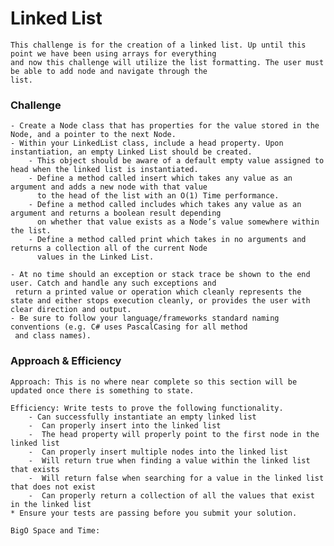 
# Linked List

    This challenge is for the creation of a linked list. Up until this point we have been using arrays for everything
    and now this challenge will utilize the list formatting. The user must be able to add node and navigate through the
    list.

### Challenge
    
    - Create a Node class that has properties for the value stored in the Node, and a pointer to the next Node.
    - Within your LinkedList class, include a head property. Upon instantiation, an empty Linked List should be created.
        - This object should be aware of a default empty value assigned to head when the linked list is instantiated.
        - Define a method called insert which takes any value as an argument and adds a new node with that value 
          to the head of the list with an O(1) Time performance.
        - Define a method called includes which takes any value as an argument and returns a boolean result depending 
          on whether that value exists as a Node’s value somewhere within the list.
        - Define a method called print which takes in no arguments and returns a collection all of the current Node 
          values in the Linked List.
   
    - At no time should an exception or stack trace be shown to the end user. Catch and handle any such exceptions and
     return a printed value or operation which cleanly represents the state and either stops execution cleanly, or provides the user with clear direction and output.
    - Be sure to follow your language/frameworks standard naming conventions (e.g. C# uses PascalCasing for all method
     and class names).

### Approach & Efficiency

    Approach: This is no where near complete so this section will be updated once there is something to state.
    
    Efficiency: Write tests to prove the following functionality.
        - Can successfully instantiate an empty linked list
        -  Can properly insert into the linked list
        -  The head property will properly point to the first node in the linked list
        -  Can properly insert multiple nodes into the linked list
        -  Will return true when finding a value within the linked list that exists
        -  Will return false when searching for a value in the linked list that does not exist
        -  Can properly return a collection of all the values that exist in the linked list
    * Ensure your tests are passing before you submit your solution.
      
    BigO Space and Time:      



